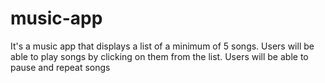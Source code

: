 # music-app
It's a music app that displays a list of a minimum of 5 songs. Users will be able to play songs by clicking on them from the list. Users will be able to pause and repeat songs
